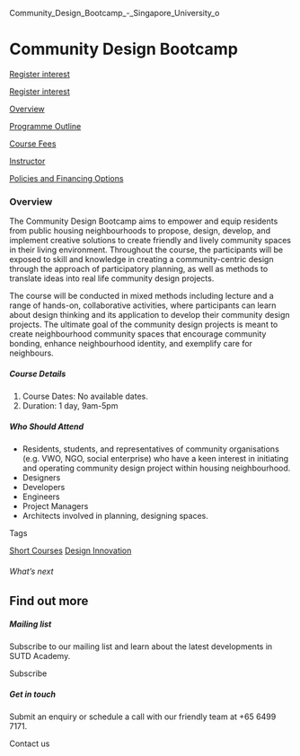 Community_Design_Bootcamp_-_Singapore_University_o



Community Design Bootcamp
=========================

[Register interest](/admissions/academy/short-courses/short-courses-register-your-interest/?coursename=community-design-bootcamp)

[Register interest](/admissions/academy/short-courses/short-courses-register-your-interest/?coursename=community-design-bootcamp)

[Overview](/course/community-design-bootcamp/#tabs)

[Programme Outline](/course/community-design-bootcamp/programme-outline/#tabs)

[Course Fees](/course/community-design-bootcamp/course-fees/#tabs)

[Instructor](/course/community-design-bootcamp/instructor/#tabs)

[Policies and Financing Options](/course/community-design-bootcamp/policies-and-financing-options/#tabs)

### Overview

The Community Design Bootcamp aims to empower and equip residents from public housing neighbourhoods to propose, design, develop, and implement creative solutions to create friendly and lively community spaces in their living environment. Throughout the course, the participants will be exposed to skill and knowledge in creating a community-centric design through the approach of participatory planning, as well as methods to translate ideas into real life community design projects.

The course will be conducted in mixed methods including lecture and a range of hands-on, collaborative activities, where participants can learn about design thinking and its application to develop their community design projects. The ultimate goal of the community design projects is meant to create neighbourhood community spaces that encourage community bonding, enhance neighbourhood identity, and exemplify care for neighbours.

##### **Course Details**

1. Course Dates: No available dates.
2. Duration: 1 day, 9am-5pm

##### **Who Should Attend**

* Residents, students, and representatives of community organisations (e.g. VWO, NGO, social enterprise) who have a keen interest in initiating and operating community design project within housing neighbourhood.
* Designers
* Developers
* Engineers
* Project Managers
* Architects involved in planning, designing spaces.

Tags

[Short Courses](/admissions/academy/courses-and-modules/?academy-type-course=780)
[Design Innovation](/admissions/academy/courses-and-modules/?discipline=795)

###### What’s next

Find out more
-------------

##### Mailing list

Subscribe to our mailing list and learn about the latest developments in SUTD Academy.

Subscribe

##### Get in touch

Submit an enquiry or schedule a call with our friendly team at +65 6499 7171.

Contact us

